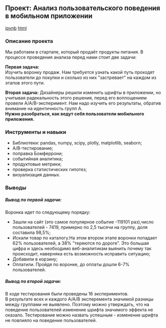 ## Проект: Анализ пользовательского поведения в мобильном приложении
[ipynb](https://github.com/moseevaevgeniya/-yandex_praktikum/blob/615a1f366c0f93c4557eb29bb414a372da4d0890/9.%D0%90%D0%BD%D0%B0%D0%BB%D0%B8%D0%B7%20%D0%BF%D0%BE%D0%BB%D1%8C%D0%B7%D0%BE%D0%B2%D0%B0%D1%82%D0%B5%D0%BB%D1%8C%D1%81%D0%BA%D0%BE%D0%B3%D0%BE%20%D0%BF%D0%BE%D0%B2%D0%B5%D0%B4%D0%B5%D0%BD%D0%B8%D1%8F%20%D0%B2%20%D0%BC%D0%BE%D0%B1%D0%B8%D0%BB%D1%8C%D0%BD%D0%BE%D0%BC%20%D0%BF%D1%80%D0%B8%D0%BB%D0%BE%D0%B6%D0%B5%D0%BD%D0%B8%D0%B8/README.md/mobile_app.ipynb) [html](https://github.com/moseevaevgeniya/-yandex_praktikum/blob/824a8db45f3582871fdb1faaf549fc792906f5f9/9.%D0%90%D0%BD%D0%B0%D0%BB%D0%B8%D0%B7%20%D0%BF%D0%BE%D0%BB%D1%8C%D0%B7%D0%BE%D0%B2%D0%B0%D1%82%D0%B5%D0%BB%D1%8C%D1%81%D0%BA%D0%BE%D0%B3%D0%BE%20%D0%BF%D0%BE%D0%B2%D0%B5%D0%B4%D0%B5%D0%BD%D0%B8%D1%8F%20%D0%B2%20%D0%BC%D0%BE%D0%B1%D0%B8%D0%BB%D1%8C%D0%BD%D0%BE%D0%BC%20%D0%BF%D1%80%D0%B8%D0%BB%D0%BE%D0%B6%D0%B5%D0%BD%D0%B8%D0%B8/README.md/mobile_app.html)
### Описание проекта

Мы работаем в стартапе, который продаёт продукты питания. В процессе проведения анализа перед нами стоит две задачи:

**Первая задача:**  
Изучить воронку продаж. Нам требуется узнать какой путь проходят пользователи до покупки и сколько из них "застревает" на каждом из этапов этого пути.  

**Вторая задача:** 
Дизайнеры решили изменить шрифты в приложении, но учитывая радекальность этого решения, перед его воплощением провели A/A/B-эксперимент. Нам надо изучить его результаты, обратив внимание на идентичность групп A.  
**Нужно разобраться, как ведут себя пользователи мобильного приложения.**  
### Инструменты и навыки  
- Библиотеки: pandas, numpy, scipy, plotly, matplotlib, seaborn;  
- A/B-тестирование; 
- поправка Бомферрони; 
- событийная аналитика;  
- продуктовые метрики;  
- проверка статистических гипотез;  
- визуализация данных.  
### Выводы
##### Вывод по первой задачи:  
Воронка идет по следующему порядку:  
- Зашли на сайт (это самое популярное событие -119101 раз),число пользователей  - 7419, примерно по 2,5 тысячи на группу, доля составила 98,5%;      
- Искали товар по каталогу.На этом втором этапе воронки попадает 62% пользователей, а 38% "теряются по дороге". Это большая цифра и здесь необходимо веб-аналитикам выянить почему так происходит, наверняка есть возможность исправить ситуацию;  
- Добавили в корзину;  
- Оплатили. Пройдя по воронке, до оплаты дошли 6-7% пользователей.
##### Вывод по второй задачи:  
В ходе тестирования были проведены 16 экспериментов.  
В результате всех и каждого A/A/B эксперемента значимой разницы между группами не выявлено. Поэтому можно утверждать, что на поведение пользователей изменение шрифта значимого эффекта не оказало. Тестирование можно назвать успешным - изменение шрифта не повлияло на поведение пользователей.  



